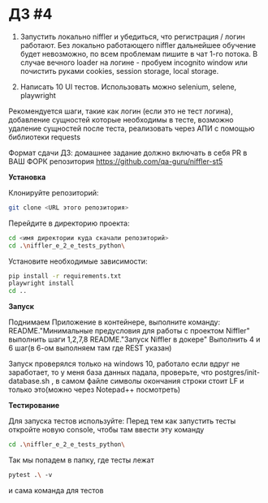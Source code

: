 



# ДЗ #4
1) Запустить локально niffler и убедиться, что регистрация / логин работают. Без локально работающего niffler дальнейшее обучение будет невозможно, по всем проблемам пишите в чат 1-го потока. В случае вечного loader на логине - пробуем incognito window или почистить руками cookies, session storage, local storage.

2) Написать 10 UI тестов. Использовать можно selenium, selene, playwright

Рекомендуется шаги, такие как логин (если это не тест логина), добавление сущностей которые необходимы в тесте, возможно удаление сущностей после теста, реализовать через АПИ с помощью библиотеки requests



Формат сдачи ДЗ: домашнее задание должно включать в себя PR в ВАШ ФОРК репозитория https://github.com/qa-guru/niffler-st5


**Установка**

Клонируйте репозиторий:
```bash
git clone <URL этого репозитория>
```

Перейдите в директорию проекта:
```bash
cd <имя директории куда скачали репозиторий>
cd .\niffler_e_2_e_tests_python\
```

Установите необходимые зависимости:
```bash
pip install -r requirements.txt
playwright install
cd ..
```


**Запуск**

Поднимаем Приложение в контейнере, выполните команду:
README."Минимальные предусловия для работы с проектом Niffler" выполнить шаги 1,2,7,8
README."Запуск Niffler в докере" Выполнить 4 и 6 шаг(в 6-ом выполняем там где REST указан)

Запуск проверялся только на windows 10, работало
если вдруг не заработает, то у меня база данных падала, проверьте, что postgres/init-database.sh , в самом файле символы окончания строки стоит LF и только это(можно через Notepad++ посмотреть)

**Тестирование**

Для запуска тестов используйте:
Перед тем как запустить тесты откройте новую console, чтобы там ввести эту команду

```bash
cd .\niffler_e_2_e_tests_python\
```
Так мы попадем в папку, где тесты лежат
```bash
pytest .\ -v
```
и сама команда для тестов
